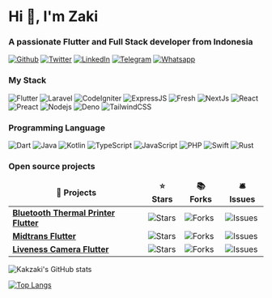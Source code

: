 <h1>Hi 👋, I'm Zaki</h1>
<h3>A passionate Flutter and Full Stack developer from Indonesia</h3>

<p><a href="https://github.com/kakzaki" target="_blank"><img alt="Github" src="https://img.shields.io/badge/GitHub-%2312100E.svg?&style=for-the-badge&logo=Github&logoColor=white" /></a> 
<a href="https://twitter.com/kakzaki_id" target="_blank"><img alt="Twitter" src="https://img.shields.io/badge/twitter-%231DA1F2.svg?&style=for-the-badge&logo=twitter&logoColor=white" /></a> 
<a href="https://www.linkedin.com/in/kakzaki" target="_blank"><img alt="LinkedIn" src="https://img.shields.io/badge/linkedin-%230077B5.svg?&style=for-the-badge&logo=linkedin&logoColor=white" /></a> 
<a href="https://t.me/kakzaki" target="_blank"><img alt="Telegram" src="https://img.shields.io/badge/telegram-%231DA1F2.svg?&style=for-the-badge&logo=telegram&logoColor=white" /></a>
<a href="https://wa.me/+6285704703691" target="_blank"><img alt="Whatsapp" src="https://img.shields.io/badge/Whatsapp-%43853d.svg?&style=for-the-badge&logo=whatsapp&logoColor=white" /></a> 
</p>

<h3>My Stack</h3>
<p>
  <img alt="Flutter" src="https://img.shields.io/badge/-Flutter-02569B?style=flat-square&logo=flutter&logoColor=white" />
  <img alt="Laravel" src="https://img.shields.io/badge/-Laravel-FF2D20?style=flat-square&logo=laravel&logoColor=white" />
  <img alt="CodeIgniter" src="https://img.shields.io/badge/-CodeIgniter-45b8d8?style=flat-square&logo=codeigniter&logoColor=white" />
  <img alt="ExpressJS" src="https://img.shields.io/badge/-ExpressJS-404D59?style=flat-square&logo=expressjs&logoColor=white" />
  <img alt="Fresh" src="https://img.shields.io/badge/-Fresh-43853d?style=flat-square&logo=fresh&logoColor=white" />
  <img alt="NextJs" src="https://img.shields.io/badge/-NextJs-ea2845?style=flat-square&logo=next.js&logoColor=white" />
  <img alt="React" src="https://img.shields.io/badge/-React-20232A?style=flat-square&logo=react&logoColor=white" />
  <img alt="Preact" src="https://img.shields.io/badge/-Preact-20232A?style=flat-square&logo=preact&logoColor=white" />
  <img alt="Nodejs" src="https://img.shields.io/badge/-Nodejs-43853d?style=flat-square&logo=Node.js&logoColor=white" />
  <img alt="Deno" src="https://img.shields.io/badge/-Deno-404D59?style=flat-square&logo=deno&logoColor=white" />
  <img alt="TailwindCSS" src="https://img.shields.io/badge/Tailwind_CSS-38B2AC?style=flat-square&logo=tailwind-css&logoColor=white" />
</p>

<h3>Programming Language</h3>
<p>
  <img alt="Dart" src="https://img.shields.io/badge/-Dart-0175C2?style=flat-square&logo=typescript&logoColor=white" />
  <img alt="Java" src="https://img.shields.io/badge/-Java-ED8B00?style=flat-square&logo=typescript&logoColor=white" />
  <img alt="Kotlin" src="https://img.shields.io/badge/-Kotlin-0095D5?style=flat-square&logo=typescript&logoColor=white" />
  <img alt="TypeScript" src="https://img.shields.io/badge/-TypeScript-007ACC?style=flat-square&logo=typescript&logoColor=white" />
  <img alt="JavaScript" src="https://img.shields.io/badge/-JavaScript-F7DF1E?style=flat-square&logo=javascript&logoColor=white" />
  <img alt="PHP" src="https://img.shields.io/badge/-PHP-777BB4?style=flat-square&logo=php&logoColor=white" />
  <img alt="Swift" src="https://img.shields.io/badge/-Swift-ED8B00?style=flat-square&logo=swift&logoColor=white" />
  <img alt="Rust" src="https://img.shields.io/badge/-Rust-E34F26?style=flat-square&logo=rust&logoColor=white" />
</p>

<h3>Open source projects</h3>
<table>
  <thead align="center">
    <tr border: none;>
      <td><b>🎁 Projects</b></td>
      <td><b>⭐ Stars</b></td>
      <td><b>📚 Forks</b></td>
      <td><b>🛎 Issues</b></td>
    </tr>
  </thead>
  <tbody>
    <tr>
      <td><a href="https://github.com/kakzaki/blue_thermal_printer"><b>Bluetooth Thermal Printer Flutter</b></a></td>
      <td><img alt="Stars" src="https://img.shields.io/github/stars/kakzaki/blue_thermal_printer?style=flat-square&labelColor=343b41"/></td>
      <td><img alt="Forks" src="https://img.shields.io/github/forks/kakzaki/blue_thermal_printer?style=flat-square&labelColor=343b41"/></td>
      <td><img alt="Issues" src="https://img.shields.io/github/issues/kakzaki/blue_thermal_printer?style=flat-square&labelColor=343b41"/></td>
    </tr>
     <tr>
      <td><a href="https://github.com/kakzaki/midpay"><b>Midtrans Flutter</b></a></td>
      <td><img alt="Stars" src="https://img.shields.io/github/stars/kakzaki/midpay?style=flat-square&labelColor=343b41"/></td>
      <td><img alt="Forks" src="https://img.shields.io/github/forks/kakzaki/midpay?style=flat-square&labelColor=343b41"/></td>
      <td><img alt="Issues" src="https://img.shields.io/github/issues/kakzaki/midpay?style=flat-square&labelColor=343b41"/></td>
    </tr>
    <tr>
      <td><a href="https://github.com/kakzaki/liveness_cam"><b>Liveness Camera Flutter</b></a></td>
      <td><img alt="Stars" src="https://img.shields.io/github/stars/kakzaki/liveness_cam?style=flat-square&labelColor=343b41"/></td>
      <td><img alt="Forks" src="https://img.shields.io/github/forks/kakzaki/liveness_cam?style=flat-square&labelColor=343b41"/></td>
      <td><img alt="Issues" src="https://img.shields.io/github/issues/kakzaki/liveness_cam?style=flat-square&labelColor=343b41"/></td>
    </tr>
  </tbody>
</table>



![Kakzaki's GitHub stats](https://github-readme-stats.vercel.app/api?username=kakzaki&count_private=true)
<!-- <img src="https://github-readme-streak-stats.herokuapp.com/?user=kakzaki" alt="mystreak"/> -->
[![Top Langs](https://github-readme-stats.vercel.app/api/top-langs/?username=kakzaki&layout=compact&count_private=true)](https://github.com/kakzaki/github-readme-stats)


